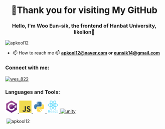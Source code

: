 <h1 align="center"> 👋Thank you for visiting My GitHub</h1>
<h3 align="center">Hello, I'm Woo Eun-sik, the frontend of Hanbat University, likelion🦁</h3>

<p align="left"> <img src="https://komarev.com/ghpvc/?username=apkool12&label=Profile%20views&color=0e75b6&style=flat" alt="apkool12" /> </p>

- 📫 How to reach me 📫 **apkool12@naver.com or eunsik14@gmail.com**

<h3 align="left">Connect with me:</h3>
<p align="left">
<a href="https://instagram.com/wes_822" target="blank"><img align="center" src="https://raw.githubusercontent.com/rahuldkjain/github-profile-readme-generator/master/src/images/icons/Social/instagram.svg" alt="wes_822" height="30" width="40" /></a>
</p>

<h3 align="left">Languages and Tools:</h3>
<p align="left"> <a href="https://www.w3schools.com/cs/" target="_blank" rel="noreferrer"> <img src="https://raw.githubusercontent.com/devicons/devicon/master/icons/csharp/csharp-original.svg" alt="csharp" width="40" height="40"/> </a> <a href="https://developer.mozilla.org/en-US/docs/Web/JavaScript" target="_blank" rel="noreferrer"> <img src="https://raw.githubusercontent.com/devicons/devicon/master/icons/javascript/javascript-original.svg" alt="javascript" width="40" height="40"/> </a> <a href="https://www.python.org" target="_blank" rel="noreferrer"> <img src="https://raw.githubusercontent.com/devicons/devicon/master/icons/python/python-original.svg" alt="python" width="40" height="40"/> </a> <a href="https://reactjs.org/" target="_blank" rel="noreferrer"> <img src="https://raw.githubusercontent.com/devicons/devicon/master/icons/react/react-original-wordmark.svg" alt="react" width="40" height="40"/> </a> <a href="https://unity.com/" target="_blank" rel="noreferrer"> <img src="https://www.vectorlogo.zone/logos/unity3d/unity3d-icon.svg" alt="unity" width="40" height="40"/> </a> </p>

<p>&nbsp;<img align="center" src="https://github-readme-stats.vercel.app/api?username=apkool12&show_icons=true&locale=en" alt="apkool12" /></p>
